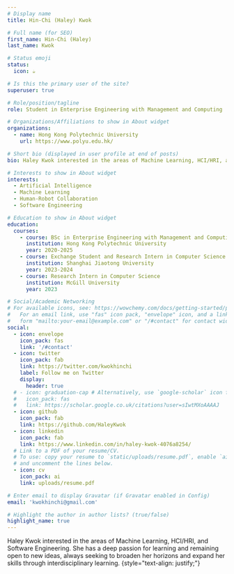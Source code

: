 ```yaml
---
# Display name
title: Hin-Chi (Haley) Kwok

# Full name (for SEO)
first_name: Hin-Chi (Haley)
last_name: Kwok

# Status emoji
status: 
  icon: ☕️

# Is this the primary user of the site?
superuser: true

# Role/position/tagline
role: Student in Enterprise Engineering with Management and Computing

# Organizations/Affiliations to show in About widget
organizations:
  - name: Hong Kong Polytechnic University
    url: https://www.polyu.edu.hk/

# Short bio (displayed in user profile at end of posts)
bio: Haley Kwok interested in the areas of Machine Learning, HCI/HRI, and Software Engineering. She has a deep passion for learning and remaining open to new ideas, always seeking to broaden her horizons and expand her skills through interdisciplinary learning.

# Interests to show in About widget
interests:
  - Artificial Intelligence
  - Machine Learning
  - Human-Robot Collaboration
  - Software Engineering

# Education to show in About widget
education:
  courses:
    - course: BSc in Enterprise Engineering with Management and Computing
      institution: Hong Kong Polytechnic University
      year: 2020-2025
    - course: Exchange Student and Research Intern in Computer Science and Technology
      institution: Shanghai Jiaotong University
      year: 2023-2024
    - course: Research Intern in Computer Science
      institution: McGill University
      year: 2023

# Social/Academic Networking
# For available icons, see: https://wowchemy.com/docs/getting-started/page-builder/#icons
#   For an email link, use "fas" icon pack, "envelope" icon, and a link in the
#   form "mailto:your-email@example.com" or "/#contact" for contact widget.
social:
  - icon: envelope
    icon_pack: fas
    link: '/#contact'
  - icon: twitter
    icon_pack: fab
    link: https://twitter.com/kwokhinchi
    label: Follow me on Twitter
    display:
      header: true
  # - icon: graduation-cap # Alternatively, use `google-scholar` icon from `ai` icon pack
  #   icon_pack: fas
  #   link: https://scholar.google.co.uk/citations?user=sIwtMXoAAAAJ
  - icon: github
    icon_pack: fab
    link: https://github.com/HaleyKwok
  - icon: linkedin
    icon_pack: fab
    link: https://www.linkedin.com/in/haley-kwok-4076a8254/
  # Link to a PDF of your resume/CV.
  # To use: copy your resume to `static/uploads/resume.pdf`, enable `ai` icons in `params.yaml`,
  # and uncomment the lines below.
  - icon: cv
    icon_pack: ai
    link: uploads/resume.pdf

# Enter email to display Gravatar (if Gravatar enabled in Config)
email: 'kwokhinchi@gmail.com'

# Highlight the author in author lists? (true/false)
highlight_name: true
---
```


Haley Kwok interested in the areas of Machine Learning, HCI/HRI, and Software Engineering. She has a deep passion for learning and remaining open to new ideas, always seeking to broaden her horizons and expand her skills through interdisciplinary learning.
{style="text-align: justify;"}
